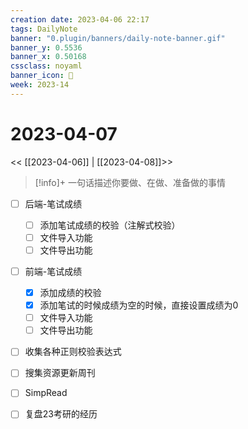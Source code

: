 ```yaml
---
creation date: 2023-04-06 22:17
tags: DailyNote
banner: "0.plugin/banners/daily-note-banner.gif"
banner_y: 0.5536
banner_x: 0.50168
cssclass: noyaml
banner_icon: 💌
week: 2023-14
---
```


# 2023-04-07

<< [[2023-04-06]] | [[2023-04-08]]>>


> [!info]+ 一句话描述你要做、在做、准备做的事情
> 


- [ ] 后端-笔试成绩
	- [ ] 添加笔试成绩的校验（注解式校验）
	- [ ] 文件导入功能
	- [ ] 文件导出功能
- [ ] 前端-笔试成绩
	- [x] 添加成绩的校验
	- [x] 添加笔试的时候成绩为空的时候，直接设置成绩为0
	- [ ] 文件导入功能
	- [ ] 文件导出功能

- [ ] 收集各种正则校验表达式
- [ ] 搜集资源更新周刊
- [ ] SimpRead

- [ ] 复盘23考研的经历

